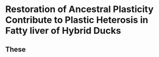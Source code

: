 # Restoration of Ancestral Plasticity Contribute to Plastic Heterosis in Fatty liver of Hybrid Ducks
## These
